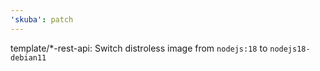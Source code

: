 ```yaml
---
'skuba': patch
---
```


template/\*-rest-api: Switch distroless image from `nodejs:18` to `nodejs18-debian11`
